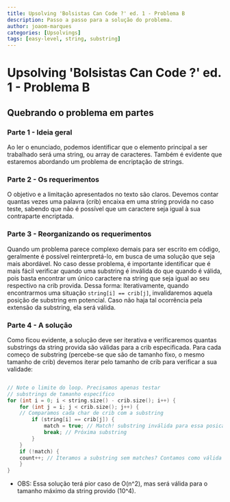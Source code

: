 ```yaml
---
title: Upsolving 'Bolsistas Can Code ?' ed. 1 - Problema B
description: Passo a passo para a solução do problema.
author: joaom-marques
categories: [Upsolvings]
tags: [easy-level, string, substring]
---
```


# Upsolving 'Bolsistas Can Code ?' ed. 1 - Problema B

## Quebrando o problema em partes

### Parte 1 - Ideia geral

Ao ler o enunciado, podemos identificar que o elemento principal a ser trabalhado será uma string, ou array de caracteres. Também é evidente que estaremos abordando um problema de encriptação de strings.

### Parte 2 - Os requerimentos

O objetivo e a limitação apresentados no texto são claros. Devemos contar quantas vezes uma palavra (crib) encaixa em uma string provida no caso teste, sabendo que não é possível que um caractere seja igual à sua contraparte encriptada.

### Parte 3 - Reorganizando os requerimentos

Quando um problema parece complexo demais para ser escrito em código, geralmente é possível reinterpretá-lo, em busca de uma solução que seja mais abordável.
No caso desse problema, é importante identificar que é mais fácil verificar quando uma substring é inválida do que quando é válida, pois basta encontrar um único caractere na string que seja igual ao seu respectivo na crib provida.
Dessa forma: Iterativamente, quando encontrarmos uma situação `string[i] == crib[j]`, invalidaremos aquela posição de substring em potencial. Caso não haja tal ocorrência pela extensão da substring, ela será válida.

### Parte 4 - A solução

Como ficou evidente, a solução deve ser iterativa e verificaremos quantas substrings da string provida são válidas para a crib especificada.
Para cada começo de substring (percebe-se que são de tamanho fixo, o mesmo tamanho de crib) devemos iterar pelo tamanho de crib para verificar a sua validade:

```cpp

// Note o limite do loop. Precisamos apenas testar
// substrings de tamanho específico
for (int i = 0; i < string.size() - crib.size(); i++) {
    for (int j = i; j < crib.size(); j++) {
    // Comparamos cada char de crib com a substring
        if (string[i] == crib[j]) {
            match = true; // Match! substring inválida para essa posicao
            break; // Próxima substring
        }
    }
    if (!match) {
    count++; // Iteramos a substring sem matches? Contamos como válida
    }
}
```

- OBS: Essa solução terá pior caso de O(n^2), mas será válida para o tamanho máximo da string provido (10^4).
